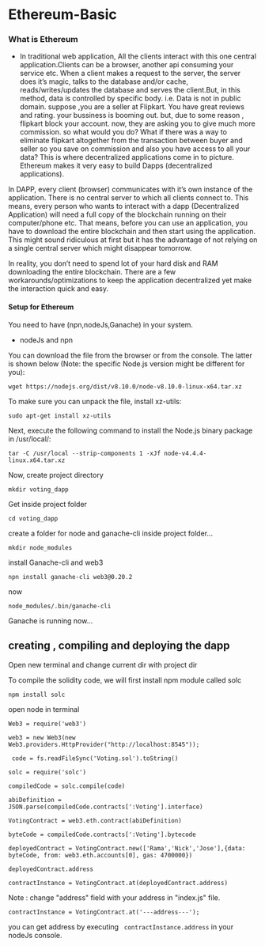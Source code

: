 # Ethereum-Basic

### What is Ethereum
- In traditional web application, All the clients interact with this one central application.Clients can be a browser, another api consuming your service etc. When a client makes a request to the server, the server does it’s magic, talks to the database and/or cache, reads/writes/updates the database and serves the client.But, in this method, data is controlled by specific body. i.e. Data is not in public domain. 
suppose ,you are a seller at Flipkart. You have great reviews and rating. your bussiness is booming out. but, due to some reason , flipkart block your account. now, they are asking you to give much more commission. so what would you do?
 What if there was a way to eliminate flipkart altogether from the transaction between buyer and seller so you save on commission and also you have access to all your data? This is where decentralized applications come in to picture. Ethereum makes it very easy to build Dapps (decentralized applications).
 
In DAPP, every client (browser) communicates with it’s own instance of the application. There is no central server to which all clients connect to. This means, every person who wants to interact with a dapp (Decentralized Application) will need a full copy of the blockchain running on their computer/phone etc. That means, before you can use an application, you have to download the entire blockchain and then start using the application. This might sound ridiculous at first but it has the advantage of not relying on a single central server which might disappear tomorrow.

In reality, you don’t need to spend lot of your hard disk and RAM downloading the entire blockchain. There are a few workarounds/optimizations to keep the application decentralized yet make the interaction quick and easy.


#### Setup for Ethereum

You need to have (npn,nodeJs,Ganache) in your system.

 - nodeJs and npn
 
 You can download the file from the browser or from the console. The latter is shown below (Note: the specific Node.js version might be different for you):
 
`` wget https://nodejs.org/dist/v8.10.0/node-v8.10.0-linux-x64.tar.xz ``

To make sure you can unpack the file, install xz-utils:

 ``sudo apt-get install xz-utils``
 
Next, execute the following command to install the Node.js binary package in /usr/local/:

``tar -C /usr/local --strip-components 1 -xJf node-v4.4.4-linux.x64.tar.xz``

Now, create project directory

`` mkdir voting_dapp ``

Get inside project folder

`` cd voting_dapp ``

create a folder for node and ganache-cli inside project folder...

`` mkdir node_modules ``

install Ganache-cli and web3

`` npn install ganache-cli web3@0.20.2 ``

now 

`` node_modules/.bin/ganache-cli ``

Ganache is running now...


## creating , compiling and deploying the dapp

Open new terminal and change current dir with project dir

To compile the solidity code, we will first install npm module called solc

`` npm install solc ``


open node in terminal

 ``Web3 = require('web3')``
 
 
 ``web3 = new Web3(new Web3.providers.HttpProvider("http://localhost:8545"));``
 
 
`` code = fs.readFileSync('Voting.sol').toString()``


 ``solc = require('solc')``
 
 
 ``compiledCode = solc.compile(code)``
 
 ``abiDefinition = JSON.parse(compiledCode.contracts[':Voting'].interface)``
 
 ``VotingContract = web3.eth.contract(abiDefinition)``
 
 ``byteCode = compiledCode.contracts[':Voting'].bytecode ``
 
 `` deployedContract = VotingContract.new(['Rama','Nick','Jose'],{data: byteCode, from: web3.eth.accounts[0], gas: 4700000}) ``
 
 ``deployedContract.address``
 
 ``contractInstance = VotingContract.at(deployedContract.address)``
 


Note : change "address" field with your address in "index.js" file.

``contractInstance = VotingContract.at('---address---');``  

you can get address by executing `` contractInstance.address`` in your nodeJs console.
